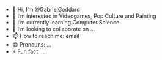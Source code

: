 <!---
GabrielGoddard/GabrielGoddard is a ✨ special ✨ repository because its `README.md` (this file) appears on your GitHub profile.
You can click the Preview link to take a look at your changes.
--->



- 👋 Hi, I’m @GabrielGoddard
- 👀 I’m interested in Videogames, Pop Culture and Painting
- 🌱 I’m currently learning Computer Science
- 💞️ I’m looking to collaborate on ...
- 📫 How to reach me: email
- 😄 Pronouns: ...
- ⚡ Fun fact: ...


